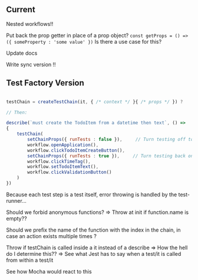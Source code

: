 
## Current

Nested workflows!!

Put back the prop getter in place of a prop object?
`const getProps = () => ({ someProperty : 'some value' })`
Is there a use case for this?

Update docs

Write sync version !!







## Test Factory Version

```javascript

testChain = createTestChain(it, { /* context */ }{ /* props */ }) ?

// Then:

describe(`must create the TodoItem from a datetime then text`, () =>
{
	testChain(
		setChainProps({ runTests : false }),     // Turn testing off to prevent duplicate snapshots
		workflow.openApplication(),
		workflow.clickTodoItemCreateButton(),
		setChainProps({ runTests : true }),     // Turn testing back on
		workflow.clickTimeTag(),
		workflow.setTodoItemText(),
		workflow.clickValidationButton()
	)
})
```

Because each test step is a test itself, error throwing is handled by the test-runner...

Should we forbid anonymous functions?
  => Throw at init if function.name is empty??

Should we prefix the name of the function with the index in the chain, in case an action exists multiple times ?

Throw if testChain is called inside a it instead of a describe
  => How the hell do I determine this??
  => See what Jest has to say when a test/it is called from within a test/it

See how Mocha would react to this
